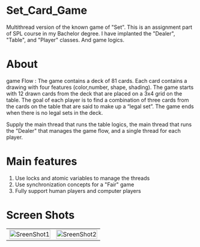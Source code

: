 # Set_Card_Game

Multithread version of the known game of "Set". This is an assignment part of SPL course in my Bachelor degree. I have implanted the "Dealer", "Table", and "Player" classes.  And game logics. 

# About

game Flow : The game contains a deck of 81 cards. Each card contains a drawing with four features (color,number, shape, shading). The game starts with 12 drawn cards from the deck that are placed on a 3x4 grid on the table. The goal of each player is to find a combination of three cards from the cards on the table that are said to make up a “legal set”. The game ends when there is no legal sets in the deck.

Supply the main thread that runs the table logics, the main thread that runs the "Dealer" that manages the game flow, and a single thread for each player.


# Main features 
1.	Use locks and atomic variables to manage the threads 
2.	Use synchronization concepts for a "Fair" game
3.	Fully support human players and computer players


# Screen Shots
| | |
|:-------------------------:|:-------------------------:|
|<img style="max-width:200px; width:100%"  src="https://user-images.githubusercontent.com/101994161/210243150-375851f9-1921-427d-8721-0e0f52953b42.png" alt="SreenShot1" >|<img style="max-width:200px; width:100%"  src="https://user-images.githubusercontent.com/101994161/210243154-e6b83830-a6ad-4c05-8855-7c7bc95fa58a.png" alt="SreenShot2" >



